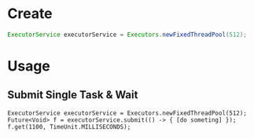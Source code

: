 # Create

```java
ExecutorService executorService = Executors.newFixedThreadPool(512);
```

# Usage

## Submit Single Task & Wait

```shell
ExecutorService executorService = Executors.newFixedThreadPool(512);
Future<Void> f = executorService.submit(() -> { [do someting] });
f.get(1100, TimeUnit.MILLISECONDS);
```

